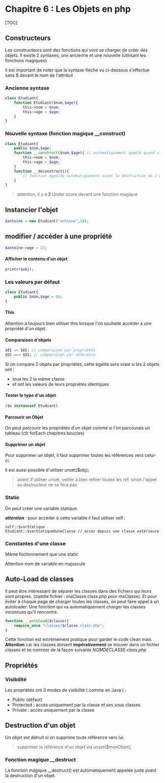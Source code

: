 # Chapitre 6 : Les Objets en php

[TOC]

## Constructeurs

Les constructeurs sont des fonctions qui vont se charger de créer des objets. Il existe 2 syntaxes, une ancienne et une nouvelle (utilisant les fonctions magiques).

Il est important de noter que la syntaxe flèche vu ci-dessous s'effectue sans $ devant le nom de l'attribut

### Ancienne syntaxe

```php
class Etudiant{
    function Etudiant($nom,$age){
        this->nom = $nom;
        this->age = $age;
    }
}
```

### Nouvelle syntaxe (fonction magique __construct)

```php
class Etudiant{
	public $nom,$age;
    function __construct($nom,$age){ // automatiquement appelé quand crée un nouvel objet
        this->nom = $nom;
        this->age = $age;
    }
    function __deconstruct(){
        // fonction appelée automatiquement avant la destruction de l'objet
    }
}
```

> attention, il y a **2** Under score devant une fonction magique

## Instancier l'objet

```php
$antoine = new Etudiant("antoine",18);
```

## modifier / accéder à une propriété 

```php
$antoine->age = 22;
```

#### Afficher le contenu d'un objet 

```php
printr($obj);
```

### Les valeurs par défaut 

```php
class Etudiant{
	public $nom,$age = 69;
}
```

#### This 

Attention à toujours bien utiliser this lorsque l'on souhaite accéder à une propriété d'un objet.



#### Comparaison d'objets

```php
$O1 == $O2; // comparaison par propriétés
$O1 === $O2; // comparaison par référence
```

Si on compare 2 objets par propriétés, cette égalité sera vraie si les 2 objets ont  : 

* tous les 2 la même classe
*  et ont les valeurs de leurs propriétés identiques

#### Tester le type d'un objet 

```php
($e instanceof Etudiant)
```

#### Parcourir un Objet

On peut parcourir les propriétés d'un objet comme si l'on parcourais un tableau (cfr forEach chapitres boucles)

#### Supprimer un objet 

Pour supprimer  un objet, il faut supprimer toutes les références vers celui-ci.

Il est aussi possible d'utiliser unset($obj);

> avant d'utiliser unset, veiller à bien retirer toutes les réf. sinon l'appel au destructeur ne se fera pas

### Static 

On peut créer une variable statique. 

***attention*** : pour accéder à cette variable il faut utiliser self :

 

```
self::$varStatique
Etudiant::$varStatiqueDuneClasse // acces depuis une classe extérieure
```



### Constantes d'une classe

Même foctionnement que une static

Attention nom de variable en majuscule

## Auto-Load de classes

Il peut être intéressant de séparer les classes dans des fichiers qui leurs sont propres.  (zqddle fichier : maClasse.class.php  pour maClasse). Et pour éviter à chaque page de charger toutes les classes, on peut faire appel à un autoloader. Une fonction qui va automatiquement charger les classes inconnues qu'il rencontre. 

```php
function __autoload($classe){
	require_once "classes/$classe.class.php";
}
```

Cette fonction est extrêmement pratique pour garder le code clean mais **Attention** car les classes doivent **impérativement** se trouver dans un fichier classes et se nommer de la façon suivante *NOMDECLASSE.class.php*

## Propriétés

### Visibilité 

Les propriétés ont 3 modes de visibilité ( comme en Java ) : 

* Public (défaut)
* Protected : accès uniquement par la classe et ses sous classes
* Private : accès uniquement par la classe



## Destruction d'un objet

Un objet est détruit si on supprime toute référence vers lui.

> supprimer la référence d'un objet via unset($monObjet);

### Fonction magique __destruct

La fonction magique __destruct() est automatiquement appelée juste avant la destruction d'un objet.